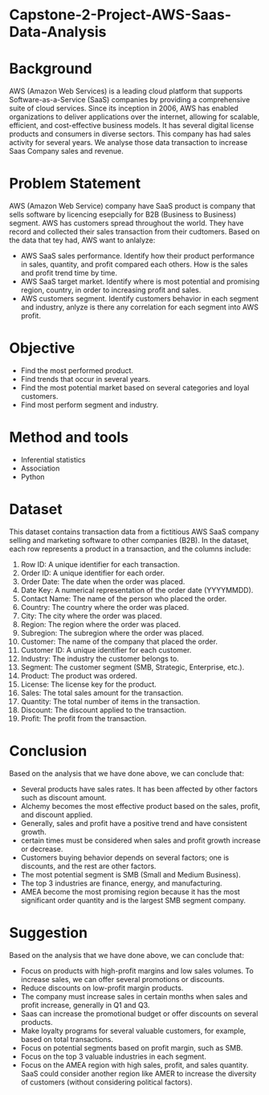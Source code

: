 # Capstone-2-Project-AWS-Saas-Data-Analysis

# Background

AWS (Amazon Web Services) is a leading cloud platform that supports Software-as-a-Service (SaaS) companies by providing a comprehensive suite of cloud services. Since its inception in 2006, AWS has enabled organizations to deliver applications over the internet, allowing for scalable, efficient, and cost-effective business models. It has several digital license products and consumers in diverse sectors. This company has had sales activity for several years. We analyse those data transaction to increase Saas Company sales and revenue.

# Problem Statement

AWS (Amazon Web Service) company have SaaS product is company that sells software by licencing esepcially for B2B (Business to Business) segment. AWS has customers spread throughout the world. They have record and collected their sales transaction from their cudtomers. Based on the data that tey had, AWS want to anlalyze:

* AWS SaaS sales performance. Identify how their product performance in sales, quantity, and profit compared each others. How is the sales and profit trend time by time.
* AWS SaaS target market. Identify where is most potential and promising region, country, in order to increasing profit and sales.
* AWS customers segment. Identify customers behavior in each segment and industry, anlyze is there any correlation for each segment into AWS profit.

# Objective

- Find the most performed product.
- Find trends that occur in several years.
- Find the most potential market based on several categories and loyal customers.
- Find most perform segment and industry.

# Method and tools

- Inferential statistics
- Association
- Python


# Dataset

This dataset contains transaction data from a fictitious AWS SaaS company selling and marketing software to other companies (B2B). In the dataset, each row represents a product in a transaction, and the columns include:

1. Row ID: A unique identifier for each transaction.
2. Order ID: A unique identifier for each order.
3. Order Date: The date when the order was placed.
4. Date Key: A numerical representation of the order date (YYYYMMDD).
5. Contact Name: The name of the person who placed the order.
6. Country: The country where the order was placed.
7. City: The city where the order was placed.
8. Region: The region where the order was placed.
9. Subregion: The subregion where the order was placed.
10. Customer: The name of the company that placed the order.
11. Customer ID: A unique identifier for each customer.
12. Industry: The industry the customer belongs to.
13. Segment: The customer segment (SMB, Strategic, Enterprise, etc.).
14. Product: The product was ordered.
15. License: The license key for the product.
16. Sales: The total sales amount for the transaction.
17. Quantity: The total number of items in the transaction.
18. Discount: The discount applied to the transaction.
19. Profit: The profit from the transaction.

# Conclusion
Based on the analysis that we have done above, we can conclude that:
* Several products have sales rates. It has been affected by other factors such as discount amount. 
* Alchemy becomes the most effective product based on the sales, profit, and discount applied.
* Generally, sales and profit have a positive trend and have consistent growth.
* certain times must be considered when sales and profit growth increase or decrease.
* Customers buying behavior depends on several factors; one is discounts, and the rest are other factors.
* The most potential segment is SMB (Small and Medium Business).
* The top 3 industries are finance, energy, and manufacturing.
* AMEA become the most promising region because it has the most significant order quantity and is the largest SMB segment company.

# Suggestion

Based on the analysis that we have done above, we can conclude that:
* Focus on products with high-profit margins and low sales volumes. To increase sales, we can offer several promotions or discounts.
* Reduce discounts on low-profit margin products.
* The company must increase sales in certain months when sales and profit increase, generally in Q1 and Q3. 
* Saas can increase the promotional budget or offer discounts on several products.
* Make loyalty programs for several valuable customers, for example, based on total transactions.
* Focus on potential segments based on profit margin, such as SMB.
* Focus on the top 3 valuable industries in each segment.
* Focus on the AMEA region with high sales, profit, and sales quantity. SaaS could consider another region like AMER to increase the diversity of customers (without considering political factors).




  
